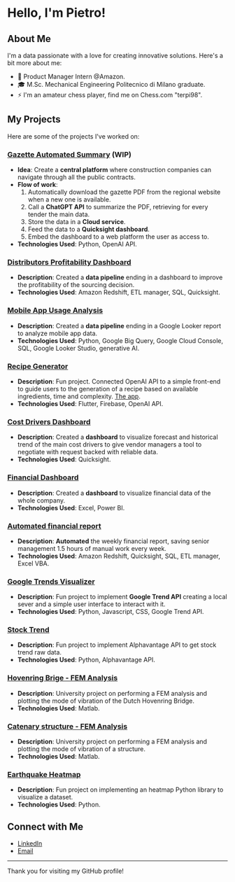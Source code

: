 # Hello, I'm Pietro!

## About Me
I'm a data passionate with a love for creating innovative solutions. Here's a bit more about me:

- 🚀 Product Manager Intern @Amazon.
- 🎓 M.Sc. Mechanical Engineering Politecnico di Milano graduate.
- ⚡ I'm an amateur chess player, find me on Chess.com "terpi98".

## My Projects
Here are some of the projects I've worked on:

### [Gazette Automated Summary](https://github.com/pietro-fantini/Gazette-Automated-Summary) (WIP)
- **Idea**: Create a **central platform** where construction companies can navigate through all the public contracts.
- **Flow of work**:
    1. Automatically download the gazette PDF from the regional website when a new one is available.
    2. Call a **ChatGPT API** to summarize the PDF, retrieving for every tender the main data.
    3. Store the data in a **Cloud service**.
    4. Feed the data to a **Quicksight dashboard**.
    5. Embed the dashboard to a web platform the user as access to.
- **Technologies Used**: Python, OpenAI API.

### [Distributors Profitability Dashboard](https://github.com/pietro-fantini/Distributors-Profitability-Dashboard)
- **Description**: Created a **data pipeline** ending in a dashboard to improve the profitability of the sourcing decision.
- **Technologies Used**: Amazon Redshift, ETL manager, SQL, Quicksight.

### [Mobile App Usage Analysis](https://github.com/pietro-fantini/mobile-app-analysis)
- **Description**: Created a **data pipeline** ending in a Google Looker report to analyze mobile app data.
- **Technologies Used**: Python, Google Big Query, Google Cloud Console, SQL, Google Looker Studio, generative AI.

### [Recipe Generator](https://github.com/pietro-fantini/recipegenerator)
- **Description**: Fun project. Connected OpenAI API to a simple front-end to guide users to the generation of a recipe based on available ingredients, time and complexity. [The app](https://recipetrovartis.web.app/).
- **Technologies Used**: Flutter, Firebase, OpenAI API.

### [Cost Drivers Dashboard](https://github.com/pietro-fantini/Cost-Drivers-Dashboard)
- **Description**: Created a **dashboard** to visualize forecast and historical trend of the main cost drivers to give vendor managers a tool to negotiate with request backed with reliable data.
- **Technologies Used**: Quicksight.

### [Financial Dashboard](https://github.com/pietro-fantini/Financial-Dashboard)
- **Description**: Created a **dashboard** to visualize financial data of the whole company.
- **Technologies Used**: Excel, Power BI.

### [Automated financial report](https://github.com/pietro-fantini/Automated-financial-report)
- **Description**: **Automated** the weekly financial report, saving senior management 1.5 hours of manual work every week.
- **Technologies Used**: Amazon Redshift, Quicksight, SQL, ETL manager, Excel VBA.

### [Google Trends Visualizer](https://github.com/pietro-fantini/Google_Trend)
- **Description**: Fun project to implement **Google Trend API** creating a local sever and a simple user interface to interact with it.
- **Technologies Used**: Python, Javascript, CSS, Google Trend API.

### [Stock Trend](https://github.com/pietro-fantini/stock-trend)
- **Description**: Fun project to implement Alphavantage API to get stock trend raw data.
- **Technologies Used**: Python, Alphavantage API.

### [Hovenring Brige - FEM Analysis](https://github.com/pietro-fantini/Hovenring_Bridge_FEM_Analysis)
- **Description**: University project on performing a FEM analysis and plotting the mode of vibration of the Dutch Hovenring Bridge.
- **Technologies Used**: Matlab.

### [Catenary structure - FEM Analysis](https://github.com/pietro-fantini/Structure_FEM_Analysis)
- **Description**: University project on performing a FEM analysis and plotting the mode of vibration of a structure.
- **Technologies Used**: Matlab.

### [Earthquake Heatmap](https://github.com/pietro-fantini/Earthquake_Heatmap)
- **Description**: Fun project on implementing an heatmap Python library to visualize a dataset.
- **Technologies Used**: Python.

## Connect with Me
- [LinkedIn](https://www.linkedin.com/in/pietrofantini/)
- [Email](mailto:pietro.fantini1998@gmail.com)


---

Thank you for visiting my GitHub profile!
